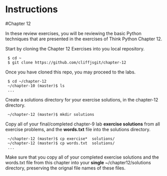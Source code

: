 # Instructions

#Chapter 12

In these review exercises, you will be reviewing the basic Python techniques that are presented in the exercises of Think Python Chapter 12. 

Start by cloning the Chapter 12 Exercises into you local repository.
     
     $ cd ~
     $ git clone https://github.com/cliffjsgit/chapter-12
     

Once you have cloned this repo, you may proceed to the labs.
    
     $ cd ~/chapter-12
     ~/chapter-10 (master)$ ls
     ...

Create a solutions directory for your exercise solutions, in the chapter-12 directory.
      
     ~/chapter-12 (master)$ mkdir solutions
      
Copy all of your final/completed chapter-9 lab **exercise solutions** from all exercise 
problems, and the **words.txt** file into the solutions directory.  
    
     ~/chapter-12 (master)$ cp exercise*  solutions/ 
     ~/chapter-12 (master)$ cp words.txt  solutions/
     ...
    
Make sure that you copy all of your completed exercise solutions and the words.txt file
from this chapter into your **single**  ~/chapter12/solutions directory, 
preserving the orignal file names of these files. 

